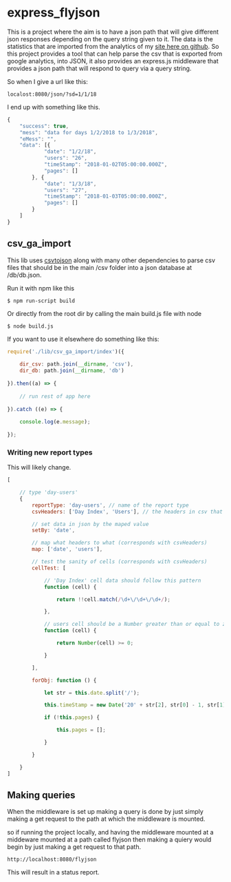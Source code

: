# express_flyjson

This is a project where the aim is to have a json path that will give different json responses depending on the query string given to it. The data is the statistics that are imported from the analytics of my [site here on github](https://dustinpfister.github.io). So this project provides a tool that can help parse the csv that is exported from google analytics, into JSON, it also provides an express.js middleware that provides a json path that will respond to query via a query string.


So when I give a url like this:
```
localost:8080/json/?sd=1/1/18
```

I end up with something like this.
```js
{
    "success": true,
    "mess": "data for days 1/2/2018 to 1/3/2018",
    "eMess": "",
    "data": [{
            "date": "1/2/18",
            "users": "26",
            "timeStamp": "2018-01-02T05:00:00.000Z",
            "pages": []
        }, {
            "date": "1/3/18",
            "users": "27",
            "timeStamp": "2018-01-03T05:00:00.000Z",
            "pages": []
        }
    ]
}
```

## csv_ga_import

This lib uses [csvtojson](https://www.npmjs.com/package/csvtojson) along with many other dependencies to parse csv files that should be in the main /csv folder into a json database at /db/db.json.

Run it with npm like this
```
$ npm run-script build
```

Or directly from the root dir by calling the main build.js file with node
```
$ node build.js
```

If you want to use it elsewhere do something like this:

```js
require('./lib/csv_ga_import/index')({
 
    dir_csv: path.join(__dirname, 'csv'),
    dir_db: path.join(__dirname, 'db')
 
}).then((a) => {
 
    // run rest of app here
 
}).catch ((e) => {
 
    console.log(e.message);
 
});
```

### Writing new report types

This will likely change.

```js
[

    // type 'day-users'
    {
        reportType: 'day-users', // name of the report type
        csvHeaders: ['Day Index', 'Users'], // the headers in csv that must be present

        // set data in json by the maped value
        setBy: 'date',

        // map what headers to what (corresponds with csvHeaders)
        map: ['date', 'users'],

        // test the sanity of cells (corresponds with csvHeaders)
        cellTest: [

            // 'Day Index' cell data should follow this pattern
            function (cell) {

                return !!cell.match(/\d+\/\d+\/\d+/);

            },

            // users cell should be a Number greater than or equal to zero
            function (cell) {

                return Number(cell) >= 0;

            }

        ],

        forObj: function () {

            let str = this.date.split('/');

            this.timeStamp = new Date('20' + str[2], str[0] - 1, str[1]);

            if (!this.pages) {

                this.pages = [];

            }

        }

    }
]
```

## Making queries

When the middleware is set up making a query is done by just simply making a get request to the path at which the middleware is mounted.

so if running the project locally, and having the middleware mounted at a middeware mounted at a path called flyjson then making a quiery would begin by just making a get request to that path.
```
http://localhost:8080/flyjson
```

This will result in a status report.
